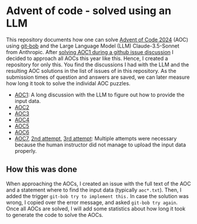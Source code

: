 # Advent of code - solved using an LLM

This repository documents how one can solve [Advent of Code 2024](https://adventofcode.com/2024) (AOC) using [git-bob](https://github.com/haesleinhuepf/git-bob-advent-of-code) and the Large Language Model (LLM) Claude-3.5-Sonnet from Anthropic.
After [solving AOC1 during a github issue discussion](https://github.com/haesleinhuepf/git-bob-playground/issues/137) I decided to approach all AOCs this year like this. 
Hence, I created a repository for only this. You find the discussions I had with the LLM and the resulting AOC solutions in the list of issues of in this repository.
As the submission times of question and answers are saved, we can later measure how long it took to solve the individal AOC puzzles.

* [AOC1](https://github.com/haesleinhuepf/git-bob-playground/issues/137): A long discussion with the LLM to figure out how to provide the input data.
* [AOC2](https://github.com/haesleinhuepf/git-bob-advent-of-code/issues/2)
* [AOC3](https://github.com/haesleinhuepf/git-bob-advent-of-code/issues/3)
* [AOC4](https://github.com/haesleinhuepf/git-bob-advent-of-code/issues/4)
* [AOC5](https://github.com/haesleinhuepf/git-bob-advent-of-code/issues/5)
* [AOC6](https://github.com/haesleinhuepf/git-bob-advent-of-code/issues/6)
* [AOC7](https://github.com/haesleinhuepf/git-bob-advent-of-code/issues/7), [2nd attempt](https://github.com/haesleinhuepf/git-bob-advent-of-code/issues/8), [3rd attempt](https://github.com/haesleinhuepf/git-bob-advent-of-code/issues/9): Multiple attempts were necessary because the human instructor did not manage to upload the input data properly.

## How this was done

When approaching the AOCs, I created an issue with the full text of the AOC and a statement where to find the input data (typically `aoc*.txt`). 
Then, I added the trigger `git-bob try to implement this.`
In case the solution was wrong, I copied over the error message, and asked `git-bob try again`. 
Once all AOCs are solved, I will add some statistics about how long it took to generate the code to solve the AOCs.
